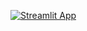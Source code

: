 [![Streamlit App](https://static.streamlit.io/badges/streamlit_badge_black_white.svg)](https://arfiadi-expertsystem-gastrousus-diagnosis-gastrousus-pykpyh.streamlit.app/)
